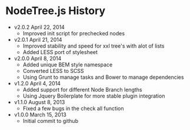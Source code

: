 # NodeTree.js History

* v2.0.2 April 22, 2014
	* Improved init script for prechecked nodes
* v2.0.1 April 21, 2014
	* Improved stability and speed for xxl tree's with alot of lists
    * Added LESS port of stylesheet
* v2.0.0 April 8, 2014
	* Added unique BEM style namespace
    * Converted LESS to SCSS
    * Using Grunt to manage tasks and Bower to manage dependencies
* v1.2.0 April 4, 2014
	* Added support for different Node Branch lengths
    * Using Jquery Boilerplate for more stable plugin integration
* v1.1.0 August 8, 2013
	* Fixed a few bugs in the check all function
* v1.0.0 March 15, 2013
    * Initial commit to github
